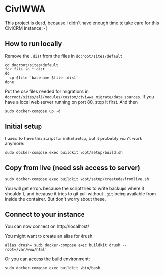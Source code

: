 # CivIWWA

This project is dead, because I didn't have enough time to take care for this
CiviCRM instance :-(


## How to run locally

Remove the `.dist` from the files in `docroot/sites/default`.
```
cd docroot/sites/default
for file in *.dist
do
  cp $file `basename $file .dist`
done
```

Put the csv files needed for migrations in 
`docroot/sites/all/modules/custom/civiwwa_migrate/data_sources`.
If you have a local web server running on port 80, stop it first.
And then

```
sudo docker-compose up -d
```

## Initial setup

I used to have this script for initial setup, but it probably
won't work anymore:

```
sudo docker-compose exec buildkit /opt/setup/build.sh
```

## Copy from live (need ssh access to server)

```
sudo docker-compose exec buildkit /opt/setup/createdevfromlive.sh
```

You will get errors because the script tries to write backups
where it shouldn't, and because it tries to git pull without
`.git` being available from inside the container. But don't
worry about these.

## Connect to your instance

You can now connect on http://localhost/

You might want to create an alias for drush:

```
alias drush='sudo docker-compose exec buildkit drush --root=/var/www/html'
```

Or you can access the build environment:

```
sudo docker-compose exec buildkit /bin/bash
```

